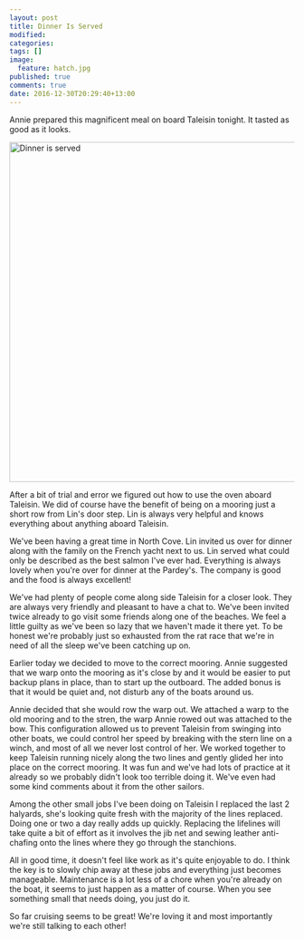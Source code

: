 ```yaml
---
layout: post
title: Dinner Is Served
modified:
categories: 
tags: []
image: 
  feature: hatch.jpg
published: true
comments: true
date: 2016-12-30T20:29:40+13:00
---
```


Annie prepared  this magnificent meal  on board  Taleisin tonight. It  tasted as
good as it looks.

<a data-flickr-embed="true"  href="https://www.flickr.com/photos/sdki/31937747516/" title="Dinner is served"><img src="https://c5.staticflickr.com/1/433/31937747516_482ef6b63e_c.jpg" width="800" height="600" alt="Dinner is served"></a><script async src="//embedr.flickr.com/assets/client-code.js" charset="utf-8"></script>

After  a bit  of trial  and error  we figured  out how  to use  the oven  aboard
Taleisin. We did of  course have the benefit of being on a  mooring just a short
row from Lin's door step. Lin is  always very helpful and knows everything about
anything aboard Taleisin.

We've been  having a great time  in North Cove.  Lin invited us over  for dinner
along with the family on the French yacht next to us. Lin served what could only
be described as the best salmon I've  ever had. Everything is always lovely when
you're over  for dinner at  the Pardey's.  The company is  good and the  food is
always excellent!
<!--more-->

We've had plenty of people come along  side Taleisin for a closer look. They are
always very friendly  and pleasant to have  a chat to. We've  been invited twice
already to  go visit some  friends along  one of the  beaches. We feel  a little
guilty as  we've been so lazy  that we haven't made  it there yet. To  be honest
we're probably just so exhausted from the rat race that we're in need of all the
sleep we've been catching up on.

Earlier today we decided to move to the correct mooring. Annie suggested that we
warp onto  the mooring as  it's close by  and it would  be easier to  put backup
plans in place, than to start up the  outboard. The added bonus is that it would
be quiet and, not disturb any of the boats around us.

Annie decided  that she would row  the warp out. We  attached a warp to  the old
mooring and to the stren, the warp Annie rowed out was attached to the bow. This
configuration allowed us to prevent Taleisin  from swinging into other boats, we
could control her speed by breaking with the  stern line on a winch, and most of
all we never  lost control of her.  We worked together to  keep Taleisin running
nicely along  the two  lines and  gently glided  her into  place on  the correct
mooring. It was fun and we've had lots  of practice at it already so we probably
didn't look too  terrible doing it. We've  even had some kind  comments about it
from the other sailors.

Among the  other small jobs I've  been doing on  Taleisin I replaced the  last 2
halyards, she's  looking quite fresh  with the  majority of the  lines replaced.
Doing one or two a day really adds up quickly. Replacing the lifelines will take
quite a bit of effort as it involves the jib net and sewing leather anti-chafing
onto the lines where they go through the stanchions.

All in  good time, it doesn't  feel like work as  it's quite enjoyable to  do. I
think the key is  to slowly chip away at these jobs  and everything just becomes
manageable. Maintenance  is a  lot less of  a chore when  you're already  on the
boat, it  seems to just  happen as  a matter of  course. When you  see something
small that needs doing, you just do it.

So far cruising  seems to be great!  We're loving it and  most importantly we're
still talking to each other! 
